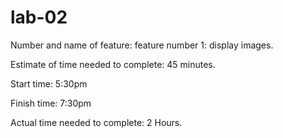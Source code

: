 # lab-02



Number and name of feature: feature number 1: display images.

Estimate of time needed to complete: 45 minutes.

Start time: 5:30pm

Finish time: 7:30pm

Actual time needed to complete: 2 Hours.